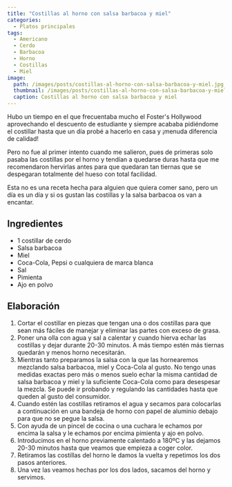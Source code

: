 ```yaml
---
title: "Costillas al horno con salsa barbacoa y miel"
categories:
  - Platos principales
tags:
  - Americano
  - Cerdo
  - Barbacoa
  - Horno
  - Costillas
  - Miel
image:
  path: /images/posts/costillas-al-horno-con-salsa-barbacoa-y-miel.jpg
  thumbnail: /images/posts/costillas-al-horno-con-salsa-barbacoa-y-miel-400x200.jpg
  caption: Costillas al horno con salsa barbacoa y miel
---
```


Hubo un tiempo en el que frecuentaba mucho el Foster's Hollywood aprovechando el descuento de estudiante y siempre acababa pidiéndome el costillar hasta que un día probé a hacerlo en casa y ¡menuda diferencia de calidad!

Pero no fue al primer intento cuando me salieron, pues de primeras solo pasaba las costillas por el horno y tendían a quedarse duras hasta que me recomendaron hervirlas antes para que quedaran tan tiernas que se despegaran totalmente del hueso con total facilidad.

Esta no es una receta hecha para alguien que quiera comer sano, pero un día es un día y si os gustan las costillas y la salsa barbacoa os van a encantar.

## Ingredientes

* 1 costillar de cerdo
* Salsa barbacoa
* Miel
* Coca-Cola, Pepsi o cualquiera de marca blanca
* Sal
* Pimienta
* Ajo en polvo

## Elaboración

1. Cortar el costillar en piezas que tengan una o dos costillas para que sean más fáciles de manejar y eliminar las partes con exceso de grasa.
2. Poner una olla con agua y sal a calentar y cuando hierva echar las costillas y dejar durante 20-30 minutos. A más tiempo estén más tiernas quedarán y menos horno necesitarán.
3. Mientras tanto preparamos la salsa con la que las hornearemos mezclando salsa barbacoa, miel y Coca-Cola al gusto. No tengo unas medidas exactas pero más o menos suelo echar la misma cantidad de salsa barbacoa y miel y la suficiente Coca-Cola como para desespesar la mezcla. Se puede ir probando y regulando las cantidades hasta que queden al gusto del consumidor.
4. Cuando estén las costillas retiramos el agua y secamos para colocarlas a continuación en una bandeja de horno con papel de aluminio debajo para que no se pegue la salsa.
5. Con ayuda de un pincel de cocina o una cuchara le echamos por encima la salsa y le echamos por encima pimienta y ajo en polvo.
6. Introducimos en el horno previamente calentado a 180ºC y las dejamos 20-30 minutos hasta que veamos que empieza a coger color.
7. Retiramos las costillas del horno le damos la vuelta y repetimos los dos pasos anteriores.
8. Una vez las veamos hechas por los dos lados, sacamos del horno y servimos.
